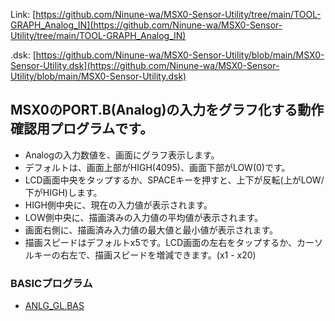 Link:
[https://github.com/Ninune-wa/MSX0-Sensor-Utility/tree/main/TOOL-GRAPH_Analog_IN](https://github.com/Ninune-wa/MSX0-Sensor-Utility/tree/main/TOOL-GRAPH_Analog_IN)

.dsk:
[https://github.com/Ninune-wa/MSX0-Sensor-Utility/blob/main/MSX0-Sensor-Utility.dsk](https://github.com/Ninune-wa/MSX0-Sensor-Utility/blob/main/MSX0-Sensor-Utility.dsk)
## MSX0のPORT.B(Analog)の入力をグラフ化する動作確認用プログラムです。

- Analogの入力数値を、画面にグラフ表示します。
- デフォルトは、画面上部がHIGH(4095)、画面下部がLOW(0)です。
- LCD画面中央をタップするか、SPACEキーを押すと、上下が反転(上がLOW/下がHIGH)します。
- HIGH側中央に、現在の入力値が表示されます。
- LOW側中央に、描画済みの入力値の平均値が表示されます。
- 画面右側に、描画済み入力値の最大値と最小値が表示されます。
- 描画スピードはデフォルトx5です。LCD画面の左右をタップするか、カーソルキーの右左で、描画スピードを増減できます。(x1 - x20)


### BASICプログラム
- [ANLG_GL.BAS](https://github.com/Ninune-wa/MSX0-Sensor-Utility/blob/main/TOOL-GRAPH_Analog_IN/ANLG_GL.BAS)
